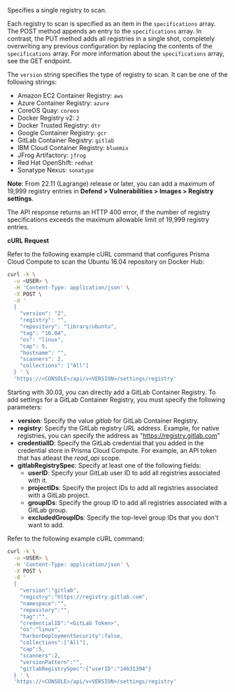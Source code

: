 Specifies a single registry to scan.

Each registry to scan is specified as an item in the `specifications` array.
The POST method appends an entry to the `specifications` array.
In contrast, the PUT method adds all registries in a single shot, completely overwriting any previous configuration by replacing the contents of the `specifications` array.
For more information about the `specifications` array, see the GET endpoint.

The `version` string specifies the type of registry to scan.
It can be one of the following strings:

* Amazon EC2 Container Registry: `aws`
* Azure Container Registry: `azure`
* CoreOS Quay: `coreos`
* Docker Registry v2: `2`
* Docker Trusted Registry: `dtr`
* Google Container Registry: `gcr`
* GitLab Container Registry: `gitlab`
* IBM Cloud Container Registry: `bluemix`
* JFrog Artifactory: `jfrog`
* Red Hat OpenShift: `redhat`
* Sonatype Nexus: `sonatype`


**Note**: From 22.11 (Lagrange) release or later, you can add a maximum of 19,999 registry entries in **Defend > Vulnerabilities > Images > Registry settings**. 

The API response returns an HTTP 400 error, if the number of registry specifications exceeds the maximum allowable limit of 19,999 registry entries.

**cURL Request**

Refer to the following example cURL command that configures Prisma Cloud Compute to scan the Ubuntu 16.04 repository on Docker Hub:

```bash
curl -k \
  -u <USER> \
  -H 'Content-Type: application/json' \
  -X POST \
  -d '
  {
    "version": "2",
    "registry": "",
    "repository": "library/ubuntu",
    "tag": "16.04",
    "os": "linux",
    "cap": 5,
    "hostname": "",
    "scanners": 2,
    "collections": ["All"]
  } ' \
  'https://<CONSOLE>/api/v<VERSION>/settings/registry'
```

Starting with 30.03, you can directly add a GitLab Container Registry.
To add settings for a GitLab Container Registry, you must specify the following parameters:

* **version**:  Specify the value *gitlab* for GitLab Container Registry.
* **registry**: Specify the GitLab registry URL address. Example, for native registries, you can specify the address as "https://registry.gitlab.com" 
* **credentialID**: Specify the GitLab credential that you added in the credential store in Prisma Cloud Compute. For example, an API token that has atleast the *read_api* scope.
* **gitlabRegistrySpec**: Specify at least one of the following fields:
    * **userID**: Specify your GitLab user ID to add all registries associated with it.
    * **projectIDs**: Specify the project IDs to add all registries associated with a GitLab project.
    * **groupIDs**: Specify the group ID to add all registries associated with a GitLab group.
    * **excludedGroupIDs**: Specify the top-level group IDs that you don't want to add.

Refer to the following example cURL command:

```bash
curl -k \
  -u <USER> \
  -H 'Content-Type: application/json' \
  -X POST \
  -d '
  {
    "version":"gitlab",
    "registry":"https://registry.gitlab.com",
    "namespace":"",
    "repository":"",
    "tag":"",
    "credentialID":"<GitLab Token>",
    "os":"linux",
    "harborDeploymentSecurity":false,
    "collections":["All"],
    "cap":5,
    "scanners":2,
    "versionPattern":"",
    "gitlabRegistrySpec":{"userID":"14631394"}
  } ' \
  'https://<CONSOLE>/api/v<VERSION>/settings/registry'
```